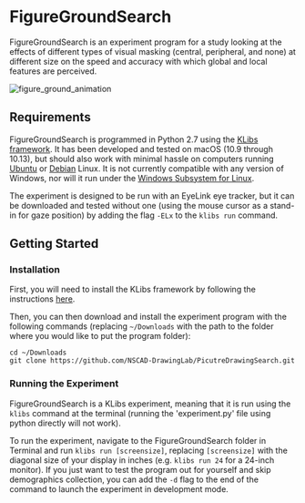 # FigureGroundSearch

FigureGroundSearch is an experiment program for a study looking at the effects of different types of visual masking (central, peripheral, and none) at different size on the speed and accuracy with which global and local features are perceived.

![figure_ground_animation](https://media.giphy.com/media/3ohjV90sBbdBnBSCVq/giphy.gif)

## Requirements

FigureGroundSearch is programmed in Python 2.7 using the [KLibs framework](https://github.com/a-hurst/klibs). It has been developed and tested on macOS (10.9 through 10.13), but should also work with minimal hassle on computers running [Ubuntu](https://www.ubuntu.com/download/desktop) or [Debian](https://www.debian.org/distrib/) Linux. It is not currently compatible with any version of Windows, nor will it run under the [Windows Subsystem for Linux](https://msdn.microsoft.com/en-us/commandline/wsl/install_guide).

The experiment is designed to be run with an EyeLink eye tracker, but it can be downloaded and tested without one (using the mouse cursor as a stand-in for gaze position) by adding the flag `-ELx` to the `klibs run` command.

## Getting Started

### Installation

First, you will need to install the KLibs framework by following the instructions [here](https://github.com/a-hurst/klibs).

Then, you can then download and install the experiment program with the following commands (replacing `~/Downloads` with the path to the folder where you would like to put the program folder):

```
cd ~/Downloads
git clone https://github.com/NSCAD-DrawingLab/PicutreDrawingSearch.git
```

### Running the Experiment

FigureGroundSearch is a KLibs experiment, meaning that it is run using the `klibs` command at the terminal (running the 'experiment.py' file using python directly will not work).

To run the experiment, navigate to the FigureGroundSearch folder in Terminal and run `klibs run [screensize]`,
replacing `[screensize]` with the diagonal size of your display in inches (e.g. `klibs run 24` for a 24-inch monitor). If you just want to test the program out for yourself and skip demographics collection, you can add the `-d` flag to the end of the command to launch the experiment in development mode.
